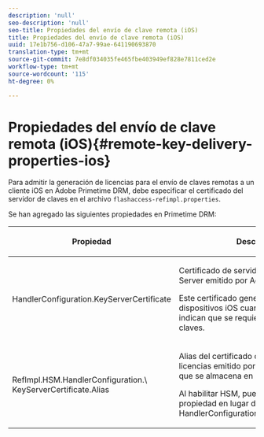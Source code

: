 ```yaml
---
description: 'null'
seo-description: 'null'
seo-title: Propiedades del envío de clave remota (iOS)
title: Propiedades del envío de clave remota (iOS)
uuid: 17e1b756-d106-47a7-99ae-641190693870
translation-type: tm+mt
source-git-commit: 7e8df034035fe465fbe403949ef828e7811ced2e
workflow-type: tm+mt
source-wordcount: '115'
ht-degree: 0%

---
```



# Propiedades del envío de clave remota (iOS){#remote-key-delivery-properties-ios}

Para admitir la generación de licencias para el envío de claves remotas a un cliente iOS en Adobe Primetime DRM, debe especificar el certificado del servidor de claves en el archivo `flashaccess-refimpl.properties`.

Se han agregado las siguientes propiedades en Primetime DRM:

<table frame="all" colsep="1" rowsep="1" class="+ topic/table adobe-d/table " id="table_xz2_lwy_n4"> 
 <thead class="- topic/thead "> 
  <tr rowsep="1" class="- topic/row "> 
   <th colname="1" class="- topic/entry entry"> <p class="- topic/p ">Propiedad </p> </th> 
   <th colname="2" class="- topic/entry entry"> <p class="- topic/p ">Descripción </p> </th> 
  </tr> 
 </thead>
 <tbody class="- topic/tbody "> 
  <tr rowsep="1" class="- topic/row "> 
   <td colname="1" class="- topic/entry "><span class="codeph"> HandlerConfiguration.KeyServerCertificate</span> </td> 
   <td colname="2" class="- topic/entry "> <p>Certificado de servidor de licencias de Key Server emitido por Adobe. </p> <p>Este certificado genera licencias para dispositivos iOS cuando los metadatos indican que se requiere un servidor de claves. </p> </td> 
  </tr> 
  <tr rowsep="0" class="- topic/row "> 
   <td colname="1" class="- topic/entry "><span class="codeph"> RefImpl.HSM.HandlerConfiguration.\ KeyServerCertificate.Alias</span> </td> 
   <td colname="2" class="- topic/entry "> <p>Alias del certificado de servidor de licencias emitido por Adobe de Key Server que se almacena en HSM. </p> <p>Al habilitar HSM, puede aplicar esta propiedad en lugar de la propiedad <span class="codeph"> HandlerConfiguration.KeyServerCertificate</span>. </p> </td> 
  </tr> 
 </tbody> 
</table>


